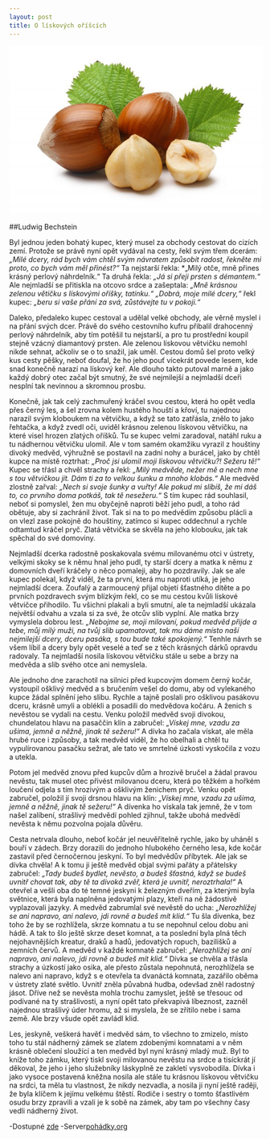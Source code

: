 ```yaml
---
layout: post
title: O lískových oříšcích
---
```

![alt obrázek lískových oříšků](https://github.com/450000/450000.github.io/blob/master/images/orisky_liskove.jpg)


##Ludwig Bechstein

Byl jednou jeden bohatý kupec, který musel za obchody cestovat do cizích zemí. Protože se právě nyní opět vydával na cesty, řekl svým
třem dcerám: *„Milé dcery, rád bych vám chtěl svým návratem způsobit radost, řekněte mi proto, co bych vám měl přinést?“* 
Ta nejstarší řekla: *„Milý otče, mně přines krásný perlový náhrdelník.“ Ta druhá řekla: *„Já si přeji prsten s démantem.“* 
Ale nejmladší se přitiskla na otcovo srdce a zašeptala: *„Mně krásnou zelenou větičku s lískovými oříšky, tatínku.“ „Dobrá, moje
milé dcery,“* řekl kupec: *„beru si vaše přání za svá, zůstávejte tu v pokoji.“*

Daleko, předaleko kupec cestoval a udělal velké obchody, ale věrně myslel i na přání svých dcer. Právě do svého cestovního kufru přibalil
drahocenný perlový náhrdelník, aby tím potěšil tu nejstarší, a pro tu prostřední koupil stejně vzácný diamantový prsten. Ale zelenou 
lískovou větvičku nemohl nikde sehnat, ačkoliv se o to snažil, jak uměl. Cestou domů šel proto velký kus cesty pěšky, neboť doufal,
že ho jeho pouť vícekrát povede lesem, kde snad konečně narazí na lískový keř. Ale dlouho takto putoval marně a jako každý dobrý otec
začal být smutný, že své nejmilejší a nejmladší dceři nesplní tak nevinnou a skromnou prosbu.

Konečně, jak tak celý zachmuřený kráčel svou cestou, která ho opět vedla přes černý les, a šel zrovna kolem hustého houští a křoví,
tu najednou narazil svým kloboukem na větvičku, a když se tato zatřásla, znělo to jako řehtačka, a když zvedl oči, uviděl krásnou zelenou
lískovou větvičku, na které visel hrozen zlatých oříšků. Tu se kupec velmi zaradoval, natáhl ruku a tu nádhernou větvičku ulomil. 
Ale v tom samém okamžiku vyrazil z houštiny divoký medvěd, výhružně se postavil na zadní nohy a burácel, jako by chtěl kupce na místě
roztrhat: *„Proč jsi ulomil moji lískovou větvičku?! Sežeru tě!“* Kupec se třásl a chvěl strachy a řekl: *„Milý medvěde, nežer mě 
a nech mne s tou větvičkou jít. Dám ti za to velkou šunku a mnoho klobás.“* Ale medvěd zlostně zařval: *„Nech si svoje šunky a vuřty!
Ale pokud mi slíbíš, že mi dáš to, co prvního doma potkáš, tak tě nesežeru.“* S tím kupec rád souhlasil, neboť si pomyslel, žen mu
obyčejně naproti běží jeho pudl, a toho rád obětuje, aby si zachránil život. Tak si na to po medvědím způsobu plácli a on vlezl zase
pokojně do houštiny, zatímco si kupec oddechnul a rychle odtamtud kráčel pryč. Zlatá větvička se skvěla na jeho klobouku, jak tak spěchal
do své domoviny.

Nejmladší dcerka radostně poskakovala svému milovanému otci v ústrety, velkými skoky se k němu hnal jeho pudl, ty starší dcery a matka
k němu z domovních dveří kráčely o něco pomaleji, aby ho pozdravily. Jak se ale kupec polekal, když viděl, že ta první, která mu naproti
utíká, je jeho nejmladší dcera. Zoufalý a zarmoucený přijal objetí šťastného dítěte a po prvních pozdravech svým blízkým řekl, co se mu
cestou kvůli lískové větvičce přihodilo. Tu všichni plakali a byli smutní, ale ta nejmladší ukázala největší odvahu a vzala si za své,
že otcův slib vyplní. Ale matka brzy vymyslela dobrou lest. *„Nebojme se, moji milovaní, pokud medvěd přijde a tebe, můj milý muži, 
na tvůj slib upamatovat, tak mu dáme místo naší nejmilejší dcery, dceru pasáka, s tou bude také spokojený.“* Tenhle návrh se všem líbil
a dcery byly opět veselé a teď se z těch krásných dárků opravdu radovaly. Ta nejmladší nosila lískovou větvičku stále u sebe a brzy na
medvěda a slib svého otce ani nemyslela.

Ale jednoho dne zarachotil na silnici před kupcovým domem černý kočár, vystoupil ošklivý medvěd a s bručením vešel do domu, aby od
vylekaného kupce žádal splnění jeho slibu. Rychle a tajně poslali pro ošklivou pasákovu dceru, krásně umyli a oblékli a posadili do
medvědova kočáru. A ženich s nevěstou se vydali na cestu. Venku položil medvěd svoji divokou, chundelatou hlavu na pasaččin klín
a zabručel: *„Vískej mne, vzadu za ušima, jemně a něžně, jinak tě sežeru!“* A dívka ho začala vískat, ale měla hrubé ruce i způsoby,
a tak medvěd viděl, že ho obelhali a chtěl tu vypulírovanou pasačku sežrat, ale tato ve smrtelné úzkosti vyskočila z vozu a utekla.

Potom jel medvěd znovu před kupcův dům a hrozivě bručel a žádal pravou nevěstu, tak musel otec přivést milovanou dceru, která po těžkém
a hořkém loučení odjela s tím hrozivým a ošklivým ženichem pryč. Venku opět zabručel, položil jí svoji drsnou hlavu na klín:
*„Vískej mne, vzadu za ušima, jemně a něžně, jinak tě sežeru!“* A dívenka ho vískala tak jemně, že v tom našel zalíbení, strašlivý
medvědí pohled zjihnul, takže ubohá medvědí nevěsta k němu pozvolna pojala důvěru.

Cesta netrvala dlouho, neboť kočár jel neuvěřitelně rychle, jako by uháněl s bouří v zádech. Brzy dorazili do jednoho hlubokého černého
lesa, kde kočár zastavil před černočernou jeskyní. To byl medvědův příbytek. Ale jak se dívka chvěla! A k tomu ji ještě medvěd objal
svými pařáty a přátelsky zabručel: *„Tady budeš bydlet, nevěsto, a budeš šťastná, když se budeš uvnitř chovat tak, aby tě ta divoká
zvěř, která je uvnitř, neroztrhala!“* A otevřel a vešli oba do té temné jeskyni k železným dveřím, za kterými byla světnice, která
byla naplněna jedovatými plazy, kteří na ně žádostivě vyplazovali jazyky. A medvěd zabrumlal své nevěstě do ucha: *„Nerozhlížej se ani
napravo, ani nalevo, jdi rovně a budeš mít klid.“* Tu šla dívenka, bez toho že by se rozhlížela, skrze komnatu a tu se nepohnul celou
dobu ani hádě. A tak to šlo ještě skrze deset komnat, a ta poslední byla plná těch nejohavnějších kreatur, draků a hadů, jedovatých 
ropuch, bazilišků a zemních červů. A medvěd v každé komnatě zabručel: *„Nerozhlížej se ani napravo, ani nalevo, jdi rovně a budeš mít 
klid.“* Dívka se chvěla a třásla strachy a úzkostí jako osika, ale přesto zůstala nepohnutá, nerozhlížela se nalevo ani napravo, když s
e otevřela ta dvanáctá komnata, zazářilo oběma v ústrety zlaté světlo. Uvnitř zněla půvabná hudba, odevšad zněl radostný jásot. Dříve 
než se nevěsta mohla trochu zamyslet, ještě se třesouc od podívané na ty strašlivosti, a nyní opět tato překvapivá líbeznost, zazněl
najednou strašlivý úder hromu, až si myslela, že se zřítilo nebe i sama země. Ale brzy všude opět zavládl klid.

Les, jeskyně, veškerá havěť i medvěd sám, to všechno to zmizelo, místo toho tu stál nádherný zámek se zlatem zdobenými komnatami
a v něm krásně oblečení sloužící a ten medvěd byl nyní krásný mladý muž. Byl to kníže toho zámku, který tiskl svoji milovanou nevěstu
na srdce a tisíckrát jí děkoval, že jeho i jeho služebníky láskyplně ze zakletí vysvobodila.
Dívka i jako vysoce postavená kněžna nosila ale stále tu krásnou lískovou větvičku na srdci, ta měla tu vlastnost, že nikdy nezvadla,
a nosila ji nyní ještě raději, že byla klíčem k jejímu velkému štěstí.
Rodiče i sestry o tomto šťastlivém osudu brzy zpravili a vzali je k sobě na zámek, aby tam po všechny časy vedli nádherný život. 


-Dostupné [zde]( http://pohadky.org/index.php?co=pohadka&pohadka=765)
-Server[pohádky.org](www.pohadky.org)





